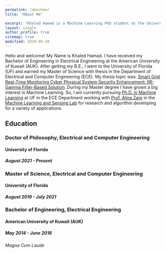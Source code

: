 ```yaml
---
permalink: /aboutme/
title: "About Me"

excerpt: "Khaled Hamad is a Machine Learning PhD student at the University of Florida."
layout: single
author_profile: true
sitemap: true
modified: 2019-09-20
--- 
```

Hello and welcome! My Name is Khaled Hamad. I have received my Bachelor of Engineering in Electrical Engineering at the American University of Kuwait (AUK). After getting my B.E., I went to the University of Florida (UF) and earned my Master of Science with thesis in the Department of Electrical and Computer Engineering (ECE). My thesis topic was: [Smart Grid Real-Time Monitoring Cyber Physical System Security Enhancement:
IIR-Gamma Filter-Based Solution](https://ufdc.ufl.edu/UFE0058071/00001/downloads). During my Master degree I have grown a big interest in Machine Learning. So, I am currently pursuing [Ph.D. in Machine Learning](https://faculty.eng.ufl.edu/machine-learning/2021/08/welcome-new-phd-student-khaled-hamad/) at UF in the ECE Department working with [Prof. Alina Zare](https://faculty.eng.ufl.edu/machine-learning/people/faculty/) in the [Machine Learning and Sensing Lab](https://faculty.eng.ufl.edu/machine-learning/) for research and algorithm developing for a variety of applications.

## Education

### Doctor of Philosophy, Electrical and Computer Engineering

#### University of Florida

##### August 2021 - Present

### Master of Science, Electrical and Computer Engineering

#### University of Florida

##### August 2019 - July 2021

### Bachelor of Engineering, Electrical Engineering

#### American University of Kuwait (AUK)

##### May 2014 - June 2018

###### Magna Cum Laude

<!-- ### Programming Languages
* MATLAB
* Python -->